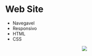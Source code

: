 # Web Site
- Navegavel
- Responsivo
- HTML
- CSS

<div align="center">
<img src="https://user-images.githubusercontent.com/118133517/209183376-f90ec10b-a10d-4f7d-9f5d-fadc6d9d2324.png"/>
</div


